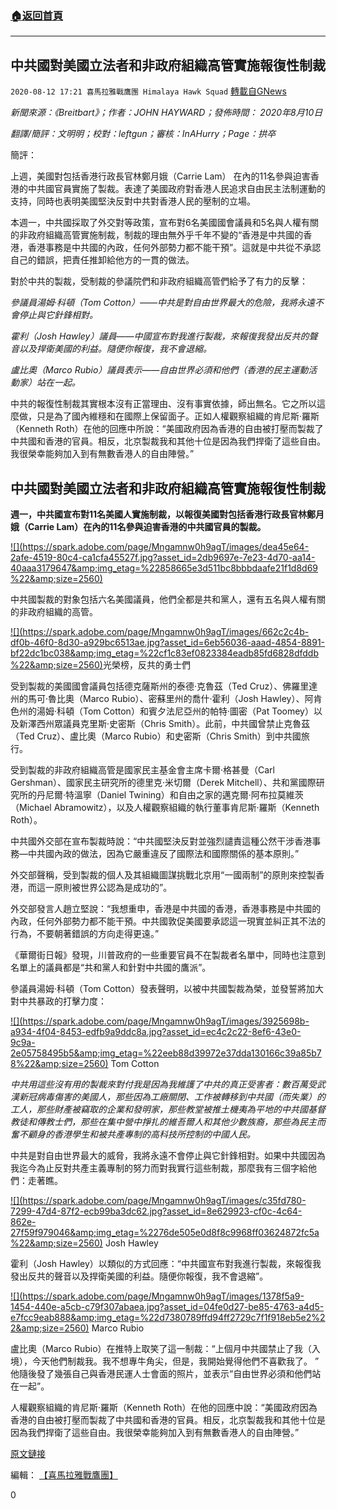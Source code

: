 ###  [:house:返回首頁](https://github.com/ourhimalayas/txt)
---

## 中共國對美國立法者和非政府組織高管實施報復性制裁
`2020-08-12 17:21 喜馬拉雅戰鷹團 Himalaya Hawk Squad` [轉載自GNews](https://gnews.org/zh-hant/294426/)

*新聞來源：《Breitbart》；作者：JOHN HAYWARD；發佈時間： 2020年8月10日*

*翻譯/簡評：文明明；校對：leftgun；審核：InAHurry；Page：拱卒*

簡評：

上週，美國對包括香港行政長官林鄭月娥（Carrie Lam） 在內的11名參與迫害香港的中共國官員實施了製裁。表達了美國政府對香港人民追求自由民主法制運動的支持，同時也表明美國堅決反對中共對香港人民的壓制的立場。

本週一，中共國採取了外交對等政策，宣布對6名美國國會議員和5名與人權有關的非政府組織高管實施制裁，制裁的理由無外乎千年不變的“香港是中共國的香港，香港事務是中共國的內政，任何外部勢力都不能干預”。這就是中共從不承認自己的錯誤，把責任推卸給他方的一貫的做法。

對於中共的製裁，受制裁的參議院們和非政府組織高管們給予了有力的反擊：

*參議員湯姆·科頓（Tom Cotton）——中共是對自由世界最大的危險，我將永遠不會停止與它針鋒相對。*

*霍利（Josh Hawley）議員——中國宣布對我進行製裁，來報復我發出反共的聲音以及捍衛美國的利益。隨便你報復，我不會退縮。*

*盧比奧（Marco Rubio）議員表示——自由世界必須和他們（香港的民主運動活動家）站在一起。*

中共的報復性制裁其實根本沒有正當理由、沒有事實依據，師出無名。它之所以這麼做，只是為了國內維穩和在國際上保留面子。正如人權觀察組織的肯尼斯·羅斯（Kenneth Roth）在他的回應中所說：“美國政府因為香港的自由被打壓而製裁了中共國和香港的官員。相反，北京製裁我和其他十位是因為我們捍衛了這些自由。我很榮幸能夠加入到有無數香港人的自由陣營。”

##  **中共國對美國立法者和非政府組織高管實施報復性制裁** 

**週一，中共國宣布對11名美國人實施制裁，以報復美國對包括香港行政長官林鄭月娥（Carrie Lam）在內的11名參與迫害香港的中共國官員的製裁。**

[!\[\](https://spark.adobe.com/page/Mngamnw0h9agT/images/dea45e64-2afe-4519-80c4-ca1cfa45527f.jpg?asset_id=2db9697e-7e23-4d70-aa14-40aaa3179647&amp;img_etag=%22858665e3d511bc8bbbdaafe21f1d8d69%22&amp;size=2560)](https://spark.adobe.com/page/Mngamnw0h9agT/images/dea45e64-2afe-4519-80c4-ca1cfa45527f.jpg?asset_id=2db9697e-7e23-4d70-aa14-40aaa3179647&amp;img_etag=%22858665e3d511bc8bbbdaafe21f1d8d69%22&amp;size=1024)

中共國製裁的對象包括六名美國議員，他們全都是共和黨人，還有五名與人權有關的非政府組織的高管。

[!\[\](https://spark.adobe.com/page/Mngamnw0h9agT/images/662c2c4b-df0b-46f0-8d30-a929bc6513ae.jpg?asset_id=6eb56036-aaad-4854-8891-bf22dc1bc038&amp;img_etag=%22cf1c83ef0823384eadb85fd6828dfddb%22&amp;size=2560)](https://spark.adobe.com/page/Mngamnw0h9agT/images/662c2c4b-df0b-46f0-8d30-a929bc6513ae.jpg?asset_id=6eb56036-aaad-4854-8891-bf22dc1bc038&amp;img_etag=%22cf1c83ef0823384eadb85fd6828dfddb%22&amp;size=1024)光榮榜，反共的勇士們

受到製裁的美國國會議員包括德克薩斯州的泰德·克魯茲（Ted Cruz）、佛羅里達州的馬可·魯比奧（Marco Rubio）、密蘇里州的喬什·霍利（Josh Hawley）、阿肯色州的湯姆·科頓（Tom Cotton）和賓夕法尼亞州的帕特·圖密（Pat Toomey）以及新澤西州眾議員克里斯·史密斯（Chris Smith）。此前，中共國曾禁止克魯茲（Ted Cruz）、盧比奧（Marco Rubio）和史密斯（Chris Smith）到中共國旅行。

受到製裁的非政府組織高管是國家民主基金會主席卡爾·格甚曼（Carl Gershman）、國家民主研究所的德里克·米切爾（Derek Mitchell）、共和黨國際研究所的丹尼爾·特溫寧（Daniel Twining）和自由之家的邁克爾·阿布拉莫維茨（Michael Abramowitz），以及人權觀察組織的執行董事肯尼斯·羅斯（Kenneth Roth）。

中共國外交部在宣布製裁時說：“中共國堅決反對並強烈譴責這種公然干涉香港事務—中共國內政的做法，因為它嚴重違反了國際法和國際關係的基本原則。”

外交部聲稱，受到製裁的個人及其組織圖謀挑戰北京用“一國兩制”的原則來控製香港，而這一原則被世界公認為是成功的”。

外交部發言人趙立堅說：“我想重申，香港是中共國的香港，香港事務是中共國的內政，任何外部勢力都不能干預。中共國敦促美國要承認這一現實並糾正其不法的行為，不要朝著錯誤的方向走得更遠。”

《華爾街日報》發現，川普政府的一些重要官員不在製裁者名單中，同時也注意到名單上的議員都是“共和黨人和針對中共國的鷹派”。

參議員湯姆·科頓（Tom Cotton）發表聲明，以被中共國製裁為榮，並發誓將加大對中共暴政的打擊力度：

[!\[\](https://spark.adobe.com/page/Mngamnw0h9agT/images/3925698b-a934-4f04-8453-edfb9a9ddc8a.jpg?asset_id=ec4c2c22-8ef6-43e0-9c9a-2e05758495b5&amp;img_etag=%22eeb88d39972e37dda130166c39a85b78%22&amp;size=2560)](https://spark.adobe.com/page/Mngamnw0h9agT/images/3925698b-a934-4f04-8453-edfb9a9ddc8a.jpg?asset_id=ec4c2c22-8ef6-43e0-9c9a-2e05758495b5&amp;img_etag=%22eeb88d39972e37dda130166c39a85b78%22&amp;size=1024) Tom Cotton

*中共用這些沒有用的製裁來對付我是因為我維護了中共的真正受害者：數百萬受武漢新冠病毒傷害的美國人，那些因為工廠關閉、工作被轉移到中共國（而失業）的工人，那些財產被竊取的企業和發明家，那些教堂被推土機夷為平地的中共國基督教徒和傳教士們，那些在集中營中掙扎的維吾爾人和其他少數族裔，那些為民主而奮不顧身的香港學生和被共產專制的高科技所控制的中國人民。*

中共是對自由世界最大的威脅，我將永遠不會停止與它針鋒相對。如果中共國因為我迄今為止反對共產主義專制的努力而對我實行這些制裁，那麼我有三個字給他們：走著瞧。

[!\[\](https://spark.adobe.com/page/Mngamnw0h9agT/images/c35fd780-7299-47d4-87f2-ecb99ba3dc62.jpg?asset_id=8e629923-cf0c-4c64-862e-27f59f979046&amp;img_etag=%2276de505e0d8f8c9968ff03624872fc5a%22&amp;size=2560)](https://spark.adobe.com/page/Mngamnw0h9agT/images/c35fd780-7299-47d4-87f2-ecb99ba3dc62.jpg?asset_id=8e629923-cf0c-4c64-862e-27f59f979046&amp;img_etag=%2276de505e0d8f8c9968ff03624872fc5a%22&amp;size=1024) Josh Hawley

霍利（Josh Hawley）以類似的方式回應：“中共國宣布對我進行製裁，來報復我發出反共的聲音以及捍衛美國的利益。隨便你報復，我不會退縮”。

[!\[\](https://spark.adobe.com/page/Mngamnw0h9agT/images/1378f5a9-1454-440e-a5cb-c79f307abaea.jpg?asset_id=04fe0d27-be85-4763-a4d5-e7fcc9eab888&amp;img_etag=%22d7380789ffd94ff2729c7f1f918eb5e2%22&amp;size=2560)](https://spark.adobe.com/page/Mngamnw0h9agT/images/1378f5a9-1454-440e-a5cb-c79f307abaea.jpg?asset_id=04fe0d27-be85-4763-a4d5-e7fcc9eab888&amp;img_etag=%22d7380789ffd94ff2729c7f1f918eb5e2%22&amp;size=1024) Marco Rubio

盧比奧（Marco Rubio）在推特上取笑了這一制裁：“上個月中共國禁止了我（入境），今天他們制裁我。我不想專牛角尖，但是，我開始覺得他們不喜歡我了。 ” 他隨後發了幾張自己與香港民運人士會面的照片，並表示“自由世界必須和他們站在一起”。

人權觀察組織的肯尼斯·羅斯（Kenneth Roth）在他的回應中說：“美國政府因為香港的自由被打壓而製裁了中共國和香港的官員。相反，北京製裁我和其他十位是因為我們捍衛了這些自由。我很榮幸能夠加入到有無數香港人的自由陣營。”

[原文鏈接](https://www.breitbart.com/national-security/2020/08/10/china-retaliates-with-sanctions-on-u-s-lawmakers-and-ngo-executives/)

編輯： [【喜馬拉雅戰鷹團】](https://spark.adobe.com/page/Mngamnw0h9agT/)

0
